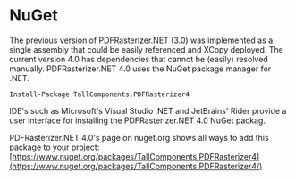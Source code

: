 # NuGet

The previous version of PDFRasterizer.NET (3.0) was implemented as a single assembly that could be easily referenced and XCopy deployed. 
The current version 4.0 has dependencies that cannot be (easily) resolved manually. PDFRasterizer.NET 4.0 uses the NuGet package manager for .NET.

```
Install-Package TallComponents.PDFRasterizer4
```

IDE's such as Microsoft's Visual Studio .NET and JetBrains' Rider provide a user interface for installing the PDFRasterizer.NET 4.0 NuGet packag.

PDFRasterizer.NET 4.0's page on nuget.org shows all ways to add this package to your project:
[https://www.nuget.org/packages/TallComponents.PDFRasterizer4](https://www.nuget.org/packages/TallComponents.PDFRasterizer4/)

